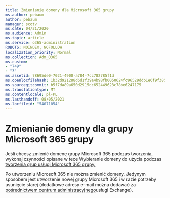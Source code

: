```yaml
---
title: Zmienianie domeny dla Microsoft 365 grupy
ms.author: pebaum
author: pebaum
manager: scotv
ms.date: 04/21/2020
ms.audience: Admin
ms.topic: article
ms.service: o365-administration
ROBOTS: NOINDEX, NOFOLLOW
localization_priority: Normal
ms.collection: Adm_O365
ms.custom:
- "749"
- "3"
ms.assetid: 78695de0-7021-4900-a784-7cc782785f1d
ms.openlocfilehash: 1b32d921288d6d1f39a4b98fb0050624fc96529ddb1e6f9f385687187c729ae6
ms.sourcegitcommit: b5f7da89a650d2915dc652449623c78be6247175
ms.translationtype: MT
ms.contentlocale: pl-PL
ms.lasthandoff: 08/05/2021
ms.locfileid: "54071054"
---
```

# <a name="change-the-domain-for-microsoft-365-group"></a>Zmienianie domeny dla grupy Microsoft 365 grupy

Jeśli chcesz zmienić domenę grupy Microsoft 365 podczas tworzenia, wykonaj czynności opisane w tece Wybieranie domeny do użycia podczas [tworzenia grup usługi Microsoft 365 grupy.](https://docs.microsoft.com/microsoft-365/admin/create-groups/choose-domain-to-create-groups)
  
Po utworzeniu Microsoft 365 nie można zmienić domeny. Jedynym sposobem jest utworzenie nowej grupy Microsoft 365 i w razie potrzeby usunięcie starej (dodatkowe adresy e-mail można dodawać za [pośrednictwem centrum administracyjnego](https://outlook.office365.com/ecp.aspx)usługi Exchange).